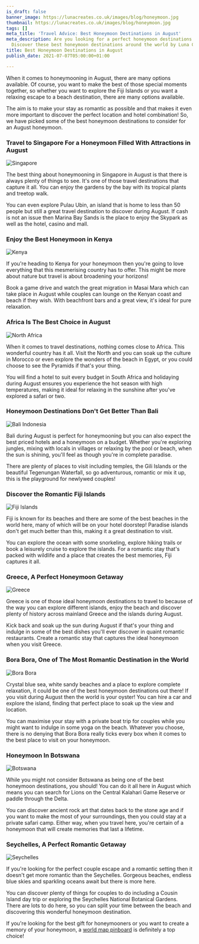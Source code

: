 ```yaml
---
is_draft: false
banner_image: https://lunacreates.co.uk/images/blog/honeymoon.jpg
thumbnail: https://lunacreates.co.uk/images/blog/honeymoon.jpg
tags: []
meta_title: 'Travel Advice: Best Honeymoon Destinations in August'
meta_description: Are you looking for a perfect honeymoon destinations in August?
  Discover these best honeymoon destinations around the world by Luna Creates.
title: Best Honeymoon Destinations in August
publish_date: 2021-07-07T05:00:00+01:00

---
```

When it comes to honeymooning in August, there are many options available. Of course, you want to make the best of those special moments together, so whether you want to explore the Fiji Islands or you want a relaxing escape to a beach destination, there are many options available.

The aim is to make your stay as romantic as possible and that makes it even more important to discover the perfect location and hotel combination! So, we have picked some of the best honeymoon destinations to consider for an August honeymoon.

### Travel to Singapore For a Honeymoon Filled With Attractions in August

![Singapore](https://lunacreates.co.uk/images/blog/Singapore.jpg)

The best thing about honeymooning in Singapore in August is that there is always plenty of things to see. It's one of those travel destinations that capture it all. You can enjoy the gardens by the bay with its tropical plants and treetop walk.

You can even explore Pulau Ubin, an island that is home to less than 50 people but still a great travel destination to discover during August. If cash is not an issue then Marina Bay Sands is the place to enjoy the Skypark as well as the hotel, casino and mall.

### Enjoy the Best Honeymoon in Kenya

![Kenya](https://lunacreates.co.uk/images/blog/kenya.jpg)

If you're heading to Kenya for your honeymoon then you're going to love everything that this mesmerising country has to offer. This might be more about nature but travel is about broadening your horizons!

Book a game drive and watch the great migration in Masai Mara which can take place in August while couples can lounge on the Kenyan coast and beach if they wish. With beachfront bars and a great view, it's ideal for pure relaxation.

### Africa Is The Best Choice in August

![North Africa](https://lunacreates.co.uk/images/blog/north-africa.jpg)

When it comes to travel destinations, nothing comes close to Africa. This wonderful country has it all. Visit the North and you can soak up the culture in Morocco or even explore the wonders of the beach in Egypt, or you could choose to see the Pyramids if that's your thing.

You will find a hotel to suit every budget in South Africa and holidaying during August ensures you experience the hot season with high temperatures, making it ideal for relaxing in the sunshine after you've explored a safari or two.

### Honeymoon Destinations Don't Get Better Than Bali

![Bali Indonesia](https://lunacreates.co.uk/images/blog/bali-indonesia.jpg)

Bali during August is perfect for honeymooning but you can also expect the best priced hotels and a honeymoon on a budget. Whether you're exploring jungles, mixing with locals in villages or relaxing by the pool or beach, when the sun is shining, you'll feel as though you're in complete paradise.

There are plenty of places to visit including temples, the Gili Islands or the beautiful Tegenungan Waterfall, so go adventurous, romantic or mix it up, this is the playground for newlywed couples!

### Discover the Romantic Fiji Islands

![Fiji Islands](https://lunacreates.co.uk/images/blog/fiji-islands.jpg)

Fiji is known for its beaches and there are some of the best beaches in the world here, many of which will be on your hotel doorstep! Paradise islands don't get much better than this, making it a great destination to visit.

You can explore the ocean with some snorkeling, explore hiking trails or book a leisurely cruise to explore the islands. For a romantic stay that's packed with wildlife and a place that creates the best memories, Fiji captures it all.

### Greece, A Perfect Honeymoon Getaway

![Greece](https://lunacreates.co.uk/images/blog/greece.jpg)

Greece is one of those ideal honeymoon destinations to travel to because of the way you can explore different islands, enjoy the beach and discover plenty of history across mainland Greece and the islands during August.

Kick back and soak up the sun during August if that's your thing and indulge in some of the best dishes you'll ever discover in quaint romantic restaurants. Create a romantic stay that captures the ideal honeymoon when you visit Greece.

### Bora Bora, One of The Most Romantic Destination in the World

![Bora Bora](https://lunacreates.co.uk/images/blog/bora-bora.jpg)

Crystal blue sea, white sandy beaches and a place to explore complete relaxation,  it could be one of the best honeymoon destinations out there! If you visit during August then the world is your oyster! You can hire a car and explore the island, finding that perfect place to soak up the view and location.

You can maximise your stay with a private boat trip for couples while you might want to indulge in some yoga on the beach. Whatever you choose, there is no denying that Bora Bora really ticks every box when it comes to the best place to visit on your honeymoon.

### Honeymoon In Botswana

![Botswana](https://lunacreates.co.uk/images/blog/botswana.jpg)

While you might not consider Botswana as being one of the best honeymoon destinations, you should! You can do it all here in August which means you can search for Lions on the Central Kalahari Game Reserve or paddle through the Delta.

You can discover ancient rock art that dates back to the stone age and if you want to make the most of your surroundings, then you could stay at a private safari camp. Either way, when you travel here, you're certain of a honeymoon that will create memories that last a lifetime.

### Seychelles, A Perfect Romantic Getaway

![Seychelles](https://lunacreates.co.uk/images/blog/seychelles.jpg)

If you're looking for the perfect couple escape and a romantic setting then it doesn't get more romantic than the Seychelles. Gorgeous beaches, endless blue skies and sparkling oceans await but there is more here.

You can discover plenty of things for couples to do including a Cousin Island day trip or exploring the Seychelles National Botanical Gardens. There are lots to do here, so you can split your time between the beach and discovering this wonderful honeymoon destination.

If you're looking for the best gift for honeymooners or you want to create a memory of your honeymoon, a [world map pinboard](https://lunacreates.co.uk/) is definitely a top choice!